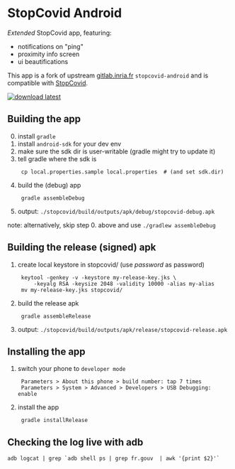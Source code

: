 StopCovid Android
=================

_Extended_ StopCovid app, featuring:

- notifications on "ping"
- proximity info screen
- ui beautifications

This app is a fork of upstream [gitlab.inria.fr][upstream]
`stopcovid-android` and is compatible with [StopCovid][StopCovid].

[![download latest][download]][release]


Building the app
----------------

0. install `gradle`
1. install `android-sdk` for your dev env
2. make sure the sdk dir is user-writable (gradle might try to update it)
3. tell gradle where the sdk is
   ```
	cp local.properties.sample local.properties  # (and set sdk.dir)
   ```
4. build the (debug) app
   ```
	gradle assembleDebug
   ```
5. output: `./stopcovid/build/outputs/apk/debug/stopcovid-debug.apk`


note: alternatively, skip step 0. above and use `./gradlew assembleDebug`


Building the release (signed) apk
---------------------------------

1. create local keystore in stopcovid/ (use _password_ as password)
   ```
	keytool -genkey -v -keystore my-release-key.jks \
		-keyalg RSA -keysize 2048 -validity 10000 -alias my-alias
	mv my-release-key.jks stopcovid/
   ```
2. build the release apk
   ```
	gradle assembleRelease
   ```
3. output: `./stopcovid/build/outputs/apk/release/stopcovid-release.apk`


Installing the app
------------------

1. switch your phone to `developer mode`
   ```
	Parameters > About this phone > build number: tap 7 times
	Parameters > System > Advanced > Developers > USB Debugging: enable
   ```
2. install the app
   ```
	gradle installRelease
   ```

Checking the log live with adb
------------------------------

	adb logcat | grep `adb shell ps | grep fr.gouv  | awk '{print $2}'`



[StopCovid]: https://gitlab.inria.fr/stopcovid19/accueil/
[upstream]:  https://gitlab.inria.fr/stopcovid19/stopcovid-android/
[download]:  https://yt3dl.net/images/apk-download-badge.png
[release]:   ../../releases/latest/download/stopcovid-release.apk
